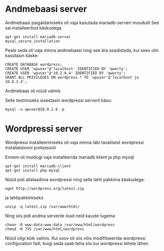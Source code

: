 # Andmebaasi server

Andmebaasi paigaldamiseks oli vaja kasutada mariadb-serveri moodulit
See sai installeeritud käskudega
```
apt-get install mariadb-server
mysql_secure_installation
```
Peale seda oli vaja minna andmebaasi ning see ära seadistada, kui sees olin kasutasin käske:
```
CREATE DATABASE wordpress;
CREATE USER 'wpuser'@'localhost' IDENTIFIED BY 'qwerty';
CREATE USER 'wpuser'@'10.2.0.4' IDENTIFIED BY 'qwerty';
GRANT ALL PRIVILEGES ON wordpress.* TO 'wpuser'@'localhost ja 10.0.2.4';
```

Andmebaas oli nüüd valmis

Selle testimiseks sisestasin wordpressi serveril käsu:
```
mysql -u wpuser@10.0.2.6 -p
```

# Wordpressi server

Wordpressi installeerimiseks oli vaja minna läbi tavalisest wordpressi installatsiooni protsessist

Ennem oli muidugi vaja installeerida mariadb klient ja php mysql
```
apt-get install mariadb-client
apt-get install php-mysql
```

Nüüd pidi allalaadima wordpressi ning selle lahti pakkima käskudega:
```
wget http://wordpress.org/latest.zip
```
ja lahtipakkimiseks
```
unzip -q latest.zip /var/www/html/
```
Ning siis pidi andma serverile load neid kauste lugema
```
chown -R www-data:www-data /var/www/html/wordpress
chmod -R 755 /var/www/html/wordpress
```
Nüüd oligi kõik valmis. Kui soov oli siis võis modifitseerida wordpressi configuration faili, kuigi seda saab teha siis kui wordpressi lehele lähen.




